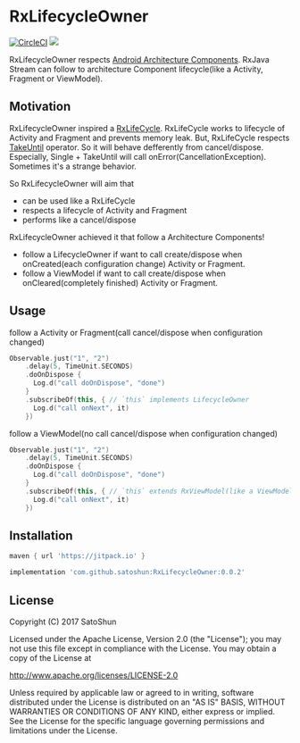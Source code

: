 # RxLifecycleOwner

[![CircleCI](https://circleci.com/gh/satoshun/RxLifecycleOwner/tree/master.svg?style=svg)](https://circleci.com/gh/satoshun/RxLifecycleOwner/tree/master) [![](https://jitpack.io/v/satoshun/RxLifecycleOwner.svg)](https://jitpack.io/#satoshun/RxLifecycleOwner)

RxLifecycleOwner respects [Android Architecture Components](https://developer.android.com/topic/libraries/architecture/index.html). RxJava Stream can follow to architecture Component lifecycle(like a Activity, Fragment or ViewModel).


## Motivation

RxLifecycleOwner inspired a [RxLifeCycle](https://github.com/trello/RxLifecycle).
RxLifeCycle works to lifecycle of Activity and Fragment and prevents memory leak.
But, RxLifeCycle respects [TakeUntil](http://reactivex.io/documentation/operators/takeuntil.html) operator. So it will behave defferently from cancel/dispose. Especially, Single + TakeUntil will call onError(CancellationException). Sometimes it's a strange behavior.

So RxLifecycleOwner will aim that

- can be used like a RxLifeCycle
- respects a lifecycle of Activity and Fragment
- performs like a cancel/dispose

RxLifecycleOwner achieved it that follow a Architecture Components!

- follow a LifecycleOwner if want to call create/dispose when onCreated(each configuration change) Activity or Fragment.
- follow a ViewModel if want to call create/dispose when onCleared(completely finished) Activity or Fragment.


## Usage

follow a Activity or Fragment(call cancel/dispose when configuration changed)

```kotlin
Observable.just("1", "2")
    .delay(5, TimeUnit.SECONDS)
    .doOnDispose {
      Log.d("call doOnDispose", "done")
    }
    .subscribeOf(this, { // `this` implements LifecycleOwner
      Log.d("call onNext", it)
    })
```


follow a ViewModel(no call cancel/dispose when configuration changed)

```kotlin
Observable.just("1", "2")
    .delay(5, TimeUnit.SECONDS)
    .doOnDispose {
      Log.d("call doOnDispose", "done")
    }
    .subscribeOf(this, { // `this` extends RxViewModel(like a ViewModel)
      Log.d("call onNext", it)
    })
```


## Installation

```gradle
maven { url 'https://jitpack.io' }

implementation 'com.github.satoshun:RxLifecycleOwner:0.0.2'
```


## License

Copyright (C) 2017 SatoShun

Licensed under the Apache License, Version 2.0 (the "License");
you may not use this file except in compliance with the License.
You may obtain a copy of the License at

   http://www.apache.org/licenses/LICENSE-2.0

Unless required by applicable law or agreed to in writing, software
distributed under the License is distributed on an "AS IS" BASIS,
WITHOUT WARRANTIES OR CONDITIONS OF ANY KIND, either express or implied.
See the License for the specific language governing permissions and
limitations under the License.
